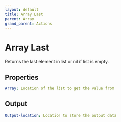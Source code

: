```yaml
---
layout: default
title: Array Last
parent: Array
grand_parent: Actions
---
```

# Array Last
Returns the last element in list or nil if list is empty.

## Properties
```yaml
Array: Location of the list to get the value from
```

## Output
```yaml
Output-location: Location to store the output data
```
